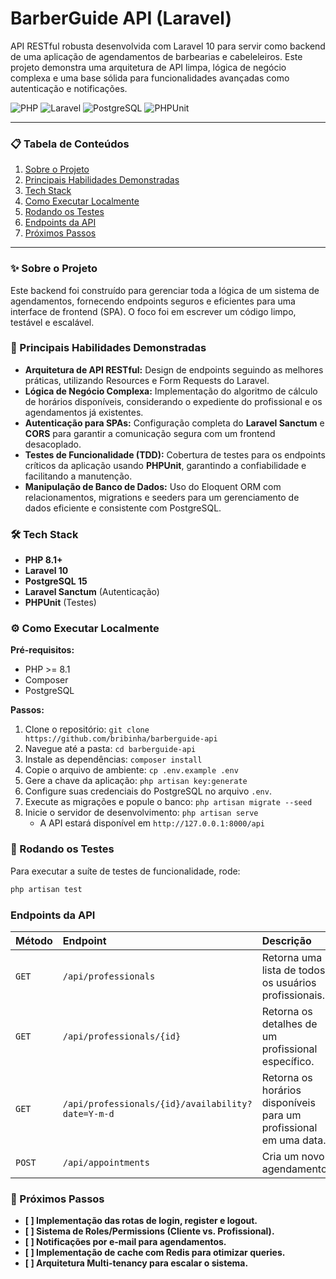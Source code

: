 # BarberGuide API (Laravel)

API RESTful robusta desenvolvida com Laravel 10 para servir como backend de uma aplicação de agendamentos de barbearias
e cabeleleiros. Este projeto demonstra uma arquitetura de API limpa, lógica de negócio complexa e uma base sólida para
funcionalidades avançadas como autenticação e notificações.

![PHP](https://img.shields.io/badge/PHP-8.1%2B-blue?logo=php)
![Laravel](https://img.shields.io/badge/Laravel-10.x-orange?logo=laravel)
![PostgreSQL](https://img.shields.io/badge/PostgreSQL-15-blue?logo=postgresql)
![PHPUnit](https://img.shields.io/badge/Testes-PHPUnit-green?logo=phpunit)

---

### 📋 Tabela de Conteúdos

1. [Sobre o Projeto](#-sobre-o-projeto)
2. [Principais Habilidades Demonstradas](#-principais-habilidades-demonstradas)
3. [Tech Stack](#-tech-stack)
4. [Como Executar Localmente](#-como-executar-localmente)
5. [Rodando os Testes](#-rodando-os-testes)
6. [Endpoints da API](#-endpoints-da-api)
7. [Próximos Passos](#-próximos-passos)

---

### ✨ Sobre o Projeto

Este backend foi construído para gerenciar toda a lógica de um sistema de agendamentos, fornecendo endpoints seguros e
eficientes para uma interface de frontend (SPA). O foco foi em escrever um código limpo, testável e escalável.

### 🚀 Principais Habilidades Demonstradas

* **Arquitetura de API RESTful:** Design de endpoints seguindo as melhores práticas, utilizando Resources e Form
  Requests do Laravel.
* **Lógica de Negócio Complexa:** Implementação do algoritmo de cálculo de horários disponíveis, considerando o
  expediente do profissional e os agendamentos já existentes.
* **Autenticação para SPAs:** Configuração completa do **Laravel Sanctum** e **CORS** para garantir a comunicação segura
  com um frontend desacoplado.
* **Testes de Funcionalidade (TDD):** Cobertura de testes para os endpoints críticos da aplicação usando **PHPUnit**,
  garantindo a confiabilidade e facilitando a manutenção.
* **Manipulação de Banco de Dados:** Uso do Eloquent ORM com relacionamentos, migrations e seeders para um gerenciamento
  de dados eficiente e consistente com PostgreSQL.

### 🛠️ Tech Stack

* **PHP 8.1+**
* **Laravel 10**
* **PostgreSQL 15**
* **Laravel Sanctum** (Autenticação)
* **PHPUnit** (Testes)

### ⚙️ Como Executar Localmente

**Pré-requisitos:**

* PHP >= 8.1
* Composer
* PostgreSQL

**Passos:**

1. Clone o repositório: `git clone https://github.com/bribinha/barberguide-api`
2. Navegue até a pasta: `cd barberguide-api`
3. Instale as dependências: `composer install`
4. Copie o arquivo de ambiente: `cp .env.example .env`
5. Gere a chave da aplicação: `php artisan key:generate`
6. Configure suas credenciais do PostgreSQL no arquivo `.env`.
7. Execute as migrações e popule o banco: `php artisan migrate --seed`
8. Inicie o servidor de desenvolvimento: `php artisan serve`
    * A API estará disponível em `http://127.0.0.1:8000/api`

### 🧪 Rodando os Testes

Para executar a suíte de testes de funcionalidade, rode:

```bash
php artisan test
```
### Endpoints da API

| Método | Endpoint                                             | Descrição                                                  |
| :----- | :--------------------------------------------------- | :--------------------------------------------------------- |
| `GET`  | `/api/professionals`                                 | Retorna uma lista de todos os usuários profissionais.      |
| `GET`  | `/api/professionals/{id}`                            | Retorna os detalhes de um profissional específico.         |
| `GET`  | `/api/professionals/{id}/availability?date=Y-m-d`      | Retorna os horários disponíveis para um profissional em uma data. |
| `POST` | `/api/appointments`                                  | Cria um novo agendamento.                                  |

### 🔮 Próximos Passos

* **[ ] Implementação das rotas de login, register e logout.**
* **[ ] Sistema de Roles/Permissions (Cliente vs. Profissional).**
* **[ ] Notificações por e-mail para agendamentos.**
* **[ ] Implementação de cache com Redis para otimizar queries.**
* **[ ] Arquitetura Multi-tenancy para escalar o sistema.**
